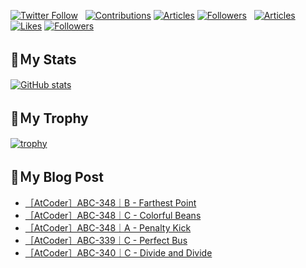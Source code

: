[![Twitter Follow](https://img.shields.io/twitter/follow/hyperdb?label=twitter&logo=twitter&style=plastic)](https://twitter.com/hyperdb)
&nbsp;
[![Contributions](https://badgen.org/img/qiita/hyperdb/contributions?style=plastic)](https://qiita.com/hyperdb)
[![Articles](https://badgen.org/img/qiita/hyperdb/articles?style=plastic)](https://qiita.com/hyperdb)
[![Followers](https://badgen.org/img/qiita/hyperdb/followers?style=plastic)](https://qiita.com/hyperdb)
&nbsp;
[![Articles](https://badgen.org/img/zenn/hyperdb/articles)](https://zenn.dev/hyperdb)
[![Likes](https://badgen.org/img/zenn/hyperdb/likes?style=plastic)](https://zenn.dev/hyperdb)
[![Followers](https://badgen.org/img/zenn/hyperdb/followers?style=plastic)](https://zenn.dev/hyperdb)

## 🔖Ｍy Stats

[![GitHub stats](https://github-readme-stats-eight-theta.vercel.app/api?username=hyperdb&theme=radical&count_private=true&show_icons=true)](https://github.com/anuraghazra/github-readme-stats)

## 🔖Ｍy Trophy

[![trophy](https://github-profile-trophy.vercel.app/?username=hyperdb&theme=onedark)](https://github.com/ryo-ma/github-profile-trophy)

## 🔖Ｍy Blog Post

<!-- BLOG-POST-LIST:START -->
- [［AtCoder］ABC-348｜B - Farthest Point](https://zenn.dev/hyperdb/articles/f6ff95b3113f08)
- [［AtCoder］ABC-348｜C - Colorful Beans](https://zenn.dev/hyperdb/articles/aba4f33c8ab904)
- [［AtCoder］ABC-348｜A - Penalty Kick](https://zenn.dev/hyperdb/articles/6bb79039111bb0)
- [［AtCoder］ABC-339｜C - Perfect Bus](https://zenn.dev/hyperdb/articles/26cc50b563c695)
- [［AtCoder］ABC-340｜C - Divide and Divide](https://zenn.dev/hyperdb/articles/074e6bdc85c7c7)
<!-- BLOG-POST-LIST:END -->

